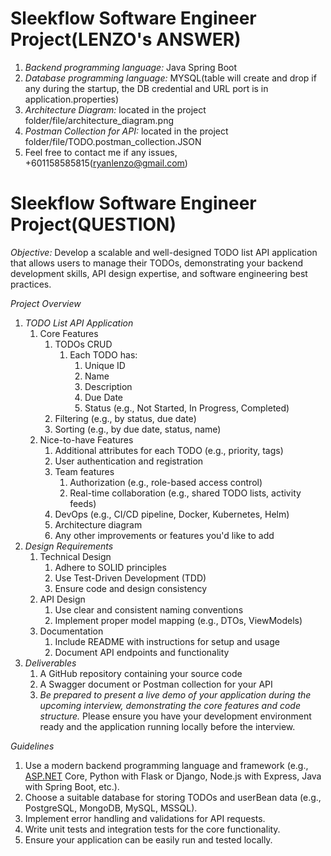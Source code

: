 # Sleekflow Software Engineer Project(LENZO's ANSWER)
1. *Backend programming language:* Java Spring Boot
2. *Database programming language:* MYSQL(table will create and drop if any during the startup, the DB credential and URL port is in application.properties)
3. *Architecture Diagram:* located in the project folder/file/architecture_diagram.png
4. *Postman Collection for API:* located in the project folder/file/TODO.postman_collection.JSON
5. Feel free to contact me if any issues, +601158585815(ryanlenzo@gmail.com)

# Sleekflow Software Engineer Project(QUESTION)

*Objective:* Develop a scalable and well-designed TODO list API application that allows users to manage their TODOs, demonstrating your backend development skills,
API design expertise, and software engineering best practices.

*Project Overview*

1. *TODO List API Application*
    1. Core Features
        1. TODOs CRUD
            1. Each TODO has:
                1. Unique ID
                2. Name
                3. Description
                4. Due Date
                5. Status (e.g., Not Started, In Progress, Completed)
        2. Filtering (e.g., by status, due date)
        3. Sorting (e.g., by due date, status, name)
    2. Nice-to-have Features
        1. Additional attributes for each TODO (e.g., priority, tags)
        2. User authentication and registration
        3. Team features
            1. Authorization (e.g., role-based access control)
            2. Real-time collaboration (e.g., shared TODO lists, activity feeds)
        4. DevOps (e.g., CI/CD pipeline, Docker, Kubernetes, Helm)
        5. Architecture diagram
        6. Any other improvements or features you'd like to add
2. *Design Requirements*
    1. Technical Design
        1. Adhere to SOLID principles
        2. Use Test-Driven Development (TDD)
        3. Ensure code and design consistency
    2. API Design
        1. Use clear and consistent naming conventions
        2. Implement proper model mapping (e.g., DTOs, ViewModels)
    3. Documentation
        1. Include README with instructions for setup and usage
        2. Document API endpoints and functionality
3. *Deliverables*
    1. A GitHub repository containing your source code
    2. A Swagger document or Postman collection for your API
    3. *Be prepared to present a live demo of your application during the upcoming interview, demonstrating the core features and code structure.* Please ensure
       you have your development environment ready and the application running locally
       before the interview.

*Guidelines*

1. Use a modern backend programming language and framework (e.g., [ASP.NET](http://ASP.NET) Core, Python with Flask or Django, Node.js with Express, Java with Spring Boot, etc.).
2. Choose a suitable database for storing TODOs and userBean data (e.g., PostgreSQL, MongoDB, MySQL, MSSQL).
3. Implement error handling and validations for API requests.
4. Write unit tests and integration tests for the core functionality.
5. Ensure your application can be easily run and tested locally.